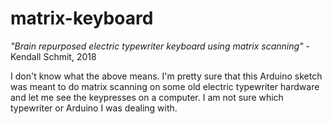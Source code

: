 # matrix-keyboard

_"Brain repurposed electric typewriter keyboard using matrix scanning"_ - Kendall Schmit, 2018

I don't know what the above means. I'm pretty sure that this Arduino sketch was meant to do matrix scanning on some old electric typewriter hardware and let me see the keypresses on a computer. I am not sure which typewriter or Arduino I was dealing with. 
